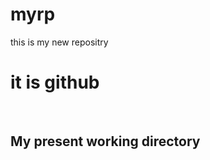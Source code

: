# myrp
this is my new repositry
<h1>it is github</h1>
<br>
<div>
<h2>My present working directory</h2>
</div>
